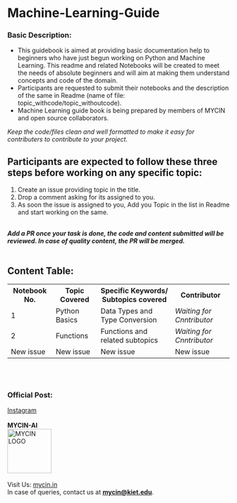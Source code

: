 # Machine-Learning-Guide

### Basic Description: 
<ul>

<li>This guidebook is aimed at providing basic documentation help to beginners who have just begun working on Python and Machine Learning. This readme and related Notebooks will be created to meet the needs of absolute beginners and will aim at making them understand concepts and code of the domain.</li>

<li>Participants are requested to submit their notebooks and the description of the same in Readme (name of file: topic_withcode/topic_withoutcode).</li>

<li>Machine Learning guide book is being prepared by members of MYCIN and open source collaborators.</li>

</ul>
<i>Keep the code/files clean and well formatted to make it easy for contributers to contribute to your project.</i>
<br>


## Participants are expected to follow these three steps before working on any specific topic:
<ol>
<li>Create an issue providing topic in the title.</li>
<li>Drop a comment asking for its assigned to you.</li>
<li>As soon the issue is assigned to you, Add you Topic in the list in Readme and start working on the same.</li></ol>
<br>
<i><b>Add a PR once your task is done, the code and content submitted will be reviewed. In case of quality content, the PR will be merged.</i></b>
<br><br>

## Content Table:

<table>

<tr>
<th>Notebook No. </th>
<th> Topic Covered </th>
<th> Specific Keywords/ Subtopics covered </th>
<th> Contributor </th>
</tr>

<tr>
<td>1</td>
<td> Python Basics
<td>Data Types and Type Conversion
<td><i>Waiting for Cnntributor</i></td>
</tr>

<tr>
<td>2</td>
<td> Functions
<td> Functions and related subtopics
<td><i>Waiting for Cnntributor</i></td>
</tr>

<tr>
<td>New issue</td>
<td>New issue</td>
<td>New issue</td>
<td>New issue</td>
</tr>

</table>

<br><br>

### Official Post: 
<a href="https://www.instagram.com/p/CjLOr09plx9/?utm_source=ig_web_copy_link">Instagram</a>
<br><br>
<b> MYCIN-AI</b>
<br><a href="mycin.in">
<img src="https://user-images.githubusercontent.com/76547274/193342819-bc84f078-d7cb-4f99-aeb1-05867a7bdce3.jpg" alt="MYCIN LOGO" height="100dp" breath="100dp"></a>
<br><br>
Visit Us: <a href="mycin.in">mycin.in</a>
<br>In case of queries, contact us at <b><a href="mailto:mycin@kiet.edu">mycin@kiet.edu</a></b>.
